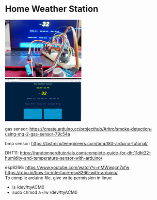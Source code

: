 # Home Weather Station  
<img src=https://github.com/SazinSamin/Home_Weather_Station/blob/main/img3.jpg width=50%>  
<img src=https://github.com/SazinSamin/Home_Weather_Station/blob/main/wepage_1.png width=50%>

gas sensor: https://create.arduino.cc/projecthub/Aritro/smoke-detection-using-mq-2-gas-sensor-79c54a  
  
bmp sensor: https://lastminuteengineers.com/bmp180-arduino-tutorial/  
  
DHT11: https://randomnerdtutorials.com/complete-guide-for-dht11dht22-humidity-and-temperature-sensor-with-arduino/  
  
esp8266: https://www.youtube.com/watch?v=nMWwqcn7ofw  
         https://robu.in/how-to-interface-esp8266-with-arduino/  
To complie arduino file, give write permission in linux:  
- ls /dev/ttyACM0  
- sudo chmod a+rw /dev/ttyACM0  
           
     
